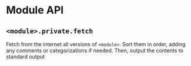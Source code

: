 # Module API

## `<module>.private.fetch`

Fetch from the internet all versions of `<module>`. Sort them in order, adding any comments or categorizations if needed. Then, output the contents to standard output
